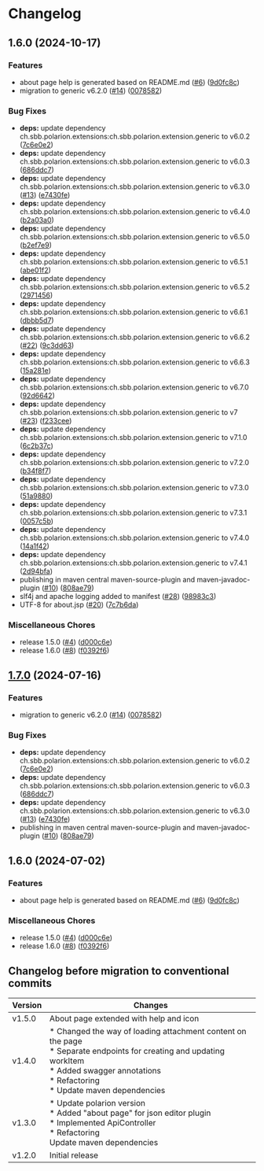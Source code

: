 # Changelog

## 1.6.0 (2024-10-17)


### Features

* about page help is generated based on README.md ([#6](https://github.com/MayhemYDG/repo-6/issues/6)) ([9d0fc8c](https://github.com/MayhemYDG/repo-6/commit/9d0fc8c3f0afe185a0054dd10ed0a2190119e2a4))
* migration to generic v6.2.0 ([#14](https://github.com/MayhemYDG/repo-6/issues/14)) ([0078582](https://github.com/MayhemYDG/repo-6/commit/007858214cf598b9ee20580ba9d1d4ec2cc6552c))


### Bug Fixes

* **deps:** update dependency ch.sbb.polarion.extensions:ch.sbb.polarion.extension.generic to v6.0.2 ([7c6e0e2](https://github.com/MayhemYDG/repo-6/commit/7c6e0e21dd65376b3c0cef1cfe2a80e996ca0bc6))
* **deps:** update dependency ch.sbb.polarion.extensions:ch.sbb.polarion.extension.generic to v6.0.3 ([686ddc7](https://github.com/MayhemYDG/repo-6/commit/686ddc77b9feb794f4b1b0e729a8c4209ceca7ab))
* **deps:** update dependency ch.sbb.polarion.extensions:ch.sbb.polarion.extension.generic to v6.3.0 ([#13](https://github.com/MayhemYDG/repo-6/issues/13)) ([e7430fe](https://github.com/MayhemYDG/repo-6/commit/e7430fedfe7348fa8f01de327a5379a1e71a91ab))
* **deps:** update dependency ch.sbb.polarion.extensions:ch.sbb.polarion.extension.generic to v6.4.0 ([b2a03a0](https://github.com/MayhemYDG/repo-6/commit/b2a03a02e09cd346cce0d07bff7b2944902a1944))
* **deps:** update dependency ch.sbb.polarion.extensions:ch.sbb.polarion.extension.generic to v6.5.0 ([b2ef7e9](https://github.com/MayhemYDG/repo-6/commit/b2ef7e97f2845d50e0c14a1ddb127d63498d848b))
* **deps:** update dependency ch.sbb.polarion.extensions:ch.sbb.polarion.extension.generic to v6.5.1 ([abe01f2](https://github.com/MayhemYDG/repo-6/commit/abe01f20f89fe4d7c0dd82e4dda3fed22df4c7e6))
* **deps:** update dependency ch.sbb.polarion.extensions:ch.sbb.polarion.extension.generic to v6.5.2 ([2971456](https://github.com/MayhemYDG/repo-6/commit/29714565afa659f3816dd25fa26c279d9fa1a5b2))
* **deps:** update dependency ch.sbb.polarion.extensions:ch.sbb.polarion.extension.generic to v6.6.1 ([dbbb5d7](https://github.com/MayhemYDG/repo-6/commit/dbbb5d779ff7bc478c6f657c01e318fbdd27dcf4))
* **deps:** update dependency ch.sbb.polarion.extensions:ch.sbb.polarion.extension.generic to v6.6.2 ([#22](https://github.com/MayhemYDG/repo-6/issues/22)) ([9c3dd63](https://github.com/MayhemYDG/repo-6/commit/9c3dd63f7b7359e5f2f5f6076781245a40329d2a))
* **deps:** update dependency ch.sbb.polarion.extensions:ch.sbb.polarion.extension.generic to v6.6.3 ([15a281e](https://github.com/MayhemYDG/repo-6/commit/15a281e26a966d42375409cab5763808e6d2a679))
* **deps:** update dependency ch.sbb.polarion.extensions:ch.sbb.polarion.extension.generic to v6.7.0 ([92d6642](https://github.com/MayhemYDG/repo-6/commit/92d6642f1d2fd5af6fa73dc83bb692440a9b2ed9))
* **deps:** update dependency ch.sbb.polarion.extensions:ch.sbb.polarion.extension.generic to v7 ([#23](https://github.com/MayhemYDG/repo-6/issues/23)) ([f233cee](https://github.com/MayhemYDG/repo-6/commit/f233cee7ec0c58e798a5e1b083e0aa14c21082b2))
* **deps:** update dependency ch.sbb.polarion.extensions:ch.sbb.polarion.extension.generic to v7.1.0 ([6c2b37c](https://github.com/MayhemYDG/repo-6/commit/6c2b37c655245331a5444fcfb88e11cae69c0c78))
* **deps:** update dependency ch.sbb.polarion.extensions:ch.sbb.polarion.extension.generic to v7.2.0 ([b34f8f7](https://github.com/MayhemYDG/repo-6/commit/b34f8f7df4036b5f327cee14938cdceee1eac446))
* **deps:** update dependency ch.sbb.polarion.extensions:ch.sbb.polarion.extension.generic to v7.3.0 ([51a9880](https://github.com/MayhemYDG/repo-6/commit/51a9880c86c7e3967c58e52dfce6d999beec2f26))
* **deps:** update dependency ch.sbb.polarion.extensions:ch.sbb.polarion.extension.generic to v7.3.1 ([0057c5b](https://github.com/MayhemYDG/repo-6/commit/0057c5b215da7cb4a9fd4535901fd2f24757bd89))
* **deps:** update dependency ch.sbb.polarion.extensions:ch.sbb.polarion.extension.generic to v7.4.0 ([14a1f42](https://github.com/MayhemYDG/repo-6/commit/14a1f421f6e3e57599ed5ae5a4da562f24cffea2))
* **deps:** update dependency ch.sbb.polarion.extensions:ch.sbb.polarion.extension.generic to v7.4.1 ([2d94bfa](https://github.com/MayhemYDG/repo-6/commit/2d94bfa1ce126aa7d27302897f9b1401895441a0))
* publishing in maven central maven-source-plugin and maven-javadoc-plugin ([#10](https://github.com/MayhemYDG/repo-6/issues/10)) ([808ae79](https://github.com/MayhemYDG/repo-6/commit/808ae79fc422535b0b55f78e642586cc86772266))
* slf4j and apache logging added to manifest ([#28](https://github.com/MayhemYDG/repo-6/issues/28)) ([98983c3](https://github.com/MayhemYDG/repo-6/commit/98983c337524fc49b9cbcd172d977b95029ba592))
* UTF-8 for about.jsp ([#20](https://github.com/MayhemYDG/repo-6/issues/20)) ([7c7b6da](https://github.com/MayhemYDG/repo-6/commit/7c7b6da7a84b620919193eddd52f2f79e167f9f8))


### Miscellaneous Chores

* release 1.5.0 ([#4](https://github.com/MayhemYDG/repo-6/issues/4)) ([d000c6e](https://github.com/MayhemYDG/repo-6/commit/d000c6e19983b631255195ba14023a2c93d9b1a3))
* release 1.6.0 ([#8](https://github.com/MayhemYDG/repo-6/issues/8)) ([f0392f6](https://github.com/MayhemYDG/repo-6/commit/f0392f687bb5e3e3b782bc9be019c097149a37e4))

## [1.7.0](https://github.com/SchweizerischeBundesbahnen/ch.sbb.polarion.extension.json-editor/compare/v1.6.0...v1.7.0) (2024-07-16)


### Features

* migration to generic v6.2.0 ([#14](https://github.com/SchweizerischeBundesbahnen/ch.sbb.polarion.extension.json-editor/issues/14)) ([0078582](https://github.com/SchweizerischeBundesbahnen/ch.sbb.polarion.extension.json-editor/commit/007858214cf598b9ee20580ba9d1d4ec2cc6552c))


### Bug Fixes

* **deps:** update dependency ch.sbb.polarion.extensions:ch.sbb.polarion.extension.generic to v6.0.2 ([7c6e0e2](https://github.com/SchweizerischeBundesbahnen/ch.sbb.polarion.extension.json-editor/commit/7c6e0e21dd65376b3c0cef1cfe2a80e996ca0bc6))
* **deps:** update dependency ch.sbb.polarion.extensions:ch.sbb.polarion.extension.generic to v6.0.3 ([686ddc7](https://github.com/SchweizerischeBundesbahnen/ch.sbb.polarion.extension.json-editor/commit/686ddc77b9feb794f4b1b0e729a8c4209ceca7ab))
* **deps:** update dependency ch.sbb.polarion.extensions:ch.sbb.polarion.extension.generic to v6.3.0 ([#13](https://github.com/SchweizerischeBundesbahnen/ch.sbb.polarion.extension.json-editor/issues/13)) ([e7430fe](https://github.com/SchweizerischeBundesbahnen/ch.sbb.polarion.extension.json-editor/commit/e7430fedfe7348fa8f01de327a5379a1e71a91ab))
* publishing in maven central maven-source-plugin and maven-javadoc-plugin ([#10](https://github.com/SchweizerischeBundesbahnen/ch.sbb.polarion.extension.json-editor/issues/10)) ([808ae79](https://github.com/SchweizerischeBundesbahnen/ch.sbb.polarion.extension.json-editor/commit/808ae79fc422535b0b55f78e642586cc86772266))

## 1.6.0 (2024-07-02)


### Features

* about page help is generated based on README.md ([#6](https://github.com/SchweizerischeBundesbahnen/ch.sbb.polarion.extension.json-editor/issues/6)) ([9d0fc8c](https://github.com/SchweizerischeBundesbahnen/ch.sbb.polarion.extension.json-editor/commit/9d0fc8c3f0afe185a0054dd10ed0a2190119e2a4))


### Miscellaneous Chores

* release 1.5.0 ([#4](https://github.com/SchweizerischeBundesbahnen/ch.sbb.polarion.extension.json-editor/issues/4)) ([d000c6e](https://github.com/SchweizerischeBundesbahnen/ch.sbb.polarion.extension.json-editor/commit/d000c6e19983b631255195ba14023a2c93d9b1a3))
* release 1.6.0 ([#8](https://github.com/SchweizerischeBundesbahnen/ch.sbb.polarion.extension.json-editor/issues/8)) ([f0392f6](https://github.com/SchweizerischeBundesbahnen/ch.sbb.polarion.extension.json-editor/commit/f0392f687bb5e3e3b782bc9be019c097149a37e4))

## Changelog before migration to conventional commits

| Version | Changes                                                                                                                                                                                                       |
|---------|---------------------------------------------------------------------------------------------------------------------------------------------------------------------------------------------------------------|
| v1.5.0  | About page extended with help and icon                                                                                                                                                                        |
| v1.4.0  | * Changed the way of loading attachment content on the page<br/> * Separate endpoints for creating and updating workItem<br/> * Added swagger annotations<br/> * Refactoring<br/> * Update maven dependencies |
| v1.3.0  | * Update polarion version<br/>* Added "about page" for json editor plugin<br/>* Implemented ApiController<br/> * Refactoring<br/>Update maven dependencies                                                    |
| v1.2.0  | Initial release                                                                                                                                                                                               |
